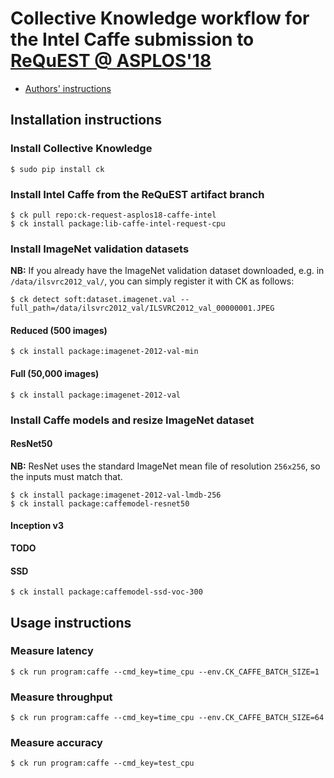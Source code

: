 # Collective Knowledge workflow for the Intel Caffe submission to [ReQuEST @ ASPLOS'18](http://cknowledge.org/request-cfp-asplos2018.html)

- [Authors' instructions](https://github.com/intel/caffe/wiki/ReQuEST-Artifact-Installation-Guide)

## Installation instructions

### Install Collective Knowledge

```
$ sudo pip install ck
```

### Install Intel Caffe from the ReQuEST artifact branch

```
$ ck pull repo:ck-request-asplos18-caffe-intel
$ ck install package:lib-caffe-intel-request-cpu
```

### Install ImageNet validation datasets

**NB:** If you already have the ImageNet validation dataset downloaded, e.g. in
`/data/ilsvrc2012_val/`, you can simply register it with CK as follows:

```
$ ck detect soft:dataset.imagenet.val --full_path=/data/ilsvrc2012_val/ILSVRC2012_val_00000001.JPEG
```

#### Reduced (500 images)
```
$ ck install package:imagenet-2012-val-min
```

#### Full (50,000 images)
```
$ ck install package:imagenet-2012-val
```

### Install Caffe models and resize ImageNet dataset

#### ResNet50

**NB:** ResNet uses the standard ImageNet mean file of resolution `256x256`, so the inputs must match that.

```
$ ck install package:imagenet-2012-val-lmdb-256
$ ck install package:caffemodel-resnet50
```

#### Inception v3

**TODO**

#### SSD

```
$ ck install package:caffemodel-ssd-voc-300
```


## Usage instructions

### Measure latency
```
$ ck run program:caffe --cmd_key=time_cpu --env.CK_CAFFE_BATCH_SIZE=1
```

### Measure throughput
```
$ ck run program:caffe --cmd_key=time_cpu --env.CK_CAFFE_BATCH_SIZE=64
```

### Measure accuracy
```
$ ck run program:caffe --cmd_key=test_cpu
```
